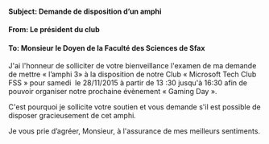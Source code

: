 #### Subject: Demande de disposition d’un amphi
#### From: Le président du club
#### To: Monsieur le Doyen de la Faculté des  Sciences de Sfax
J'ai l'honneur de solliciter de votre bienveillance l'examen de ma demande de mettre « l’amphi 3» à la disposition de notre Club « Microsoft Tech Club FSS » pour samedi  le 28/11/2015 à partir de 13 :30 jusqu'à 16:30 afin de pouvoir organiser notre prochaine évènement « Gaming Day ».

C'est pourquoi je sollicite votre soutien et vous demande s'il est possible de disposer gracieusement de cet amphi.

Je vous prie d’agréer, Monsieur, à l'assurance de mes meilleurs sentiments.

